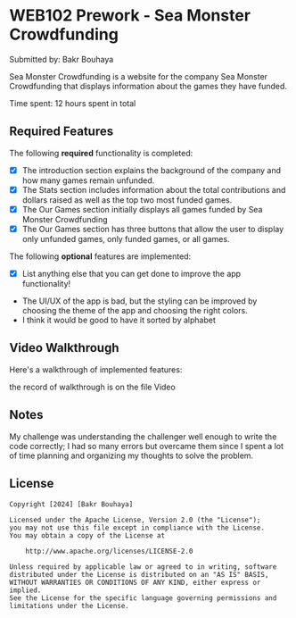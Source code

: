 # WEB102 Prework - Sea Monster Crowdfunding

Submitted by: Bakr Bouhaya

Sea Monster Crowdfunding is a website for the company Sea Monster Crowdfunding that displays information about the games they have funded.

Time spent: 12 hours spent in total

## Required Features

The following **required** functionality is completed:

* [x] The introduction section explains the background of the company and how many games remain unfunded.
* [x] The Stats section includes information about the total contributions and dollars raised as well as the top two most funded games.
* [x] The Our Games section initially displays all games funded by Sea Monster Crowdfunding
* [x] The Our Games section has three buttons that allow the user to display only unfunded games, only funded games, or all games.

The following **optional** features are implemented:

* [x] List anything else that you can get done to improve the app functionality!
- The UI/UX of the app is bad, but the styling can be improved by choosing the theme of the app and choosing the right colors.
- I think it would be good to have it sorted by alphabet

## Video Walkthrough

Here's a walkthrough of implemented features:

the record of walkthrough is on the file Video



## Notes

My challenge was understanding the challenger well enough to write the code correctly; I had so many errors but overcame them since I spent a lot of time planning and organizing my thoughts to solve the problem.

## License

    Copyright [2024] [Bakr Bouhaya]

    Licensed under the Apache License, Version 2.0 (the "License");
    you may not use this file except in compliance with the License.
    You may obtain a copy of the License at

        http://www.apache.org/licenses/LICENSE-2.0

    Unless required by applicable law or agreed to in writing, software
    distributed under the License is distributed on an "AS IS" BASIS,
    WITHOUT WARRANTIES OR CONDITIONS OF ANY KIND, either express or implied.
    See the License for the specific language governing permissions and
    limitations under the License.
